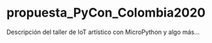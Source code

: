 # propuesta_PyCon_Colombia2020
Descripción del taller de IoT artístico con MicroPython y algo más...
